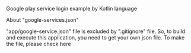 Google play service login example by Kotlin language

About "google-services.json"

"app/google-service.json" file is excluded by ".gitignore" file. So, to build and execute this application, you need to get your own json file. To make the file, please check here
